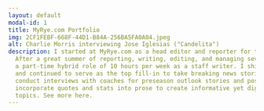 ```yaml
---
layout: default
modal-id: 1
title: MyRye.com Portfolio
img: 2CF1FEBF-668F-44D1-B84A-256BA5FA0A04.jpeg
alt: Charlie Morris interviewing Jose Iglesias ("Candelita")
description: I started at MyRye.com as a head editor and reporter for the organization's summer 2024 internship program.
  After a great summer of reporting, writing, editing, and managing seven other interns, my boss Mr. Jay Sears offered me
  a part-time hybrid role of 10 hours per week as a staff writer. I shifted my focus to Rye High School varsity sports,
  and continued to serve as the top fill-in to take breaking news stories if Mr. Sears needed assistance. I regularly 
  conduct interviews with coaches for preseason outlook stories and postgame recaps. I take pride in my ability to 
  incorporate quotes and stats into prose to create informative yet digestible stories, both about sports and other
  topics. See more here.
---
```

